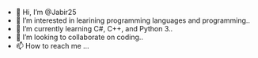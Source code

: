 - 👋 Hi, I’m @Jabir25
- 👀 I’m interested in learining programming languages and programming..
- 🌱 I’m currently learning C#, C++, and Python 3..
- 💞️ I’m looking to collaborate on coding..
- 📫 How to reach me ...

<!---
Jabir25/Jabir25 is a ✨ special ✨ repository because its `README.md` (this file) appears on your GitHub profile.
You can click the Preview link to take a look at your changes.
--->
